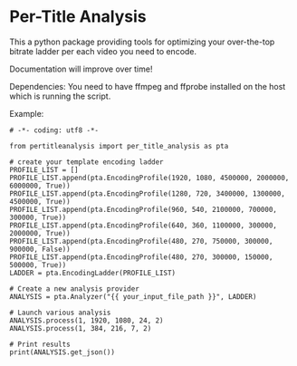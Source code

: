 # Per-Title Analysis
This a python package providing tools for optimizing your over-the-top bitrate ladder per each video you need to encode.

Documentation will improve over time!

Dependencies:
You need to have ffmpeg and ffprobe installed on the host which is running the script.

Example:
```
# -*- coding: utf8 -*-

from pertitleanalysis import per_title_analysis as pta

# create your template encoding ladder
PROFILE_LIST = []
PROFILE_LIST.append(pta.EncodingProfile(1920, 1080, 4500000, 2000000, 6000000, True))
PROFILE_LIST.append(pta.EncodingProfile(1280, 720, 3400000, 1300000, 4500000, True))
PROFILE_LIST.append(pta.EncodingProfile(960, 540, 2100000, 700000, 300000, True))
PROFILE_LIST.append(pta.EncodingProfile(640, 360, 1100000, 300000, 2000000, True))
PROFILE_LIST.append(pta.EncodingProfile(480, 270, 750000, 300000, 900000, False))
PROFILE_LIST.append(pta.EncodingProfile(480, 270, 300000, 150000, 500000, True))
LADDER = pta.EncodingLadder(PROFILE_LIST)

# Create a new analysis provider 
ANALYSIS = pta.Analyzer("{{ your_input_file_path }}", LADDER)

# Launch various analysis
ANALYSIS.process(1, 1920, 1080, 24, 2)
ANALYSIS.process(1, 384, 216, 7, 2) 

# Print results
print(ANALYSIS.get_json())
```